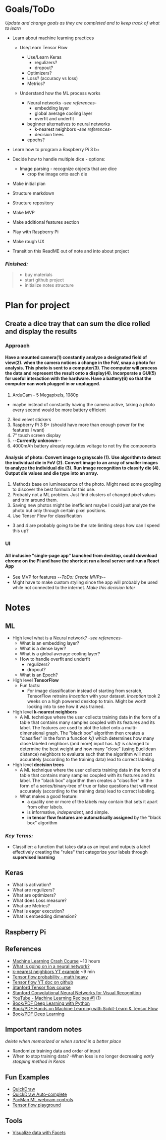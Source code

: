 # **Goals/ToDo**
*Update and change goals as they are completed and to keep track of what to learn*

* Learn about machine learning practices
  * Use/Learn Tensor Flow
    * Use/Learn Keras
      * regulizers?
      * dropout?
    * Optimizers?
    * Loss? (accuracy vs loss)
    * Metrics?


  * Understand how the ML process works
    * Neural networks -*see references*-
      * embedding layer
      * global average cooling layer
      * overfit and underfit
    * beginner alternatives to neural networks
      * k-nearest neighbors -*see references*-
      * decision trees
    * epochs?

* Learn how to program a Raspberry Pi 3 b+

* Decide how to handle multiple dice - options:
  * Image parsing - recognize objects that are dice
    * crop the image onto each die


* Make initial plan
* Structure markdown
* Structure repository
* Make MVP
* Make additional features section
* Play with Raspberry Pi
* Make rough UX
* Transition this ReadME out of note and into about project



### *Finished:*
> * buy materials
> * start github project
> * initialize notes structure

# Plan for project
## Create a dice tray that can sum the dice rolled and display the results
### Approach
#### Have a mounted camera(1) constantly analyze a designated field of view(2). when the camera notices a change in the FoV, snap a photo for analysis. This photo is sent to a computer(3). The computer will process the data and represent the result onto a display(4). Incorporate a GUI(5) for useful interaction with the hardware. Have a battery(6) so that the computer can work plugged in or unplugged.
1. ArduCam - 5 Megapixels, 1080p
  * maybe instead of constantly having the camera active, taking a photo every second would be more battery efficient
2. Red velvet stickers
3. Raspberry Pi 3 B+ (should have more than enough power for the features I want)
4. 7" touch screen display
5. --**Currently unknown**--
6. 4000mAh battery already regulates voltage to not fry the components


#### Analysis of photo: Convert image to grayscale (1). Use algorithm to detect the individual die in FoV (2). Convert image to an array of smaller images to analyze the individual die (3). Run image recognition to classify die (4). Output die values and die type into an array.
1. Methods base on luminescence of the photo. Might need some googling to discover the best formula for this use.
2. Probably not a ML problem. Just find clusters of changed pixel values and trim around them.
3. Saving new photos might be inefficient maybe I could just analyze the photo but only through certain pixel positions.
4. Use Tensor Flow for classification
  * 3 and 4 are probably going to be the rate limiting steps how can I speed this up?

### UI
#### All inclusive "single-page app" launched from desktop, could download chrome on the Pi and have the shortcut run a local server and run a React App
  * See MVP for features --*ToDo: Create MVPs*--
  * Might have to make custom styling since the app will probably be used while not connected to the internet. *Make this decision later*

# Notes

## **ML**
* High level what is a Neural network? -*see references*-
  * What is an embedding layer?
  * What is a dense layer?
  * What is a global average cooling layer?
  * How to handle overfit and underfit
    * regulizers?
    * dropout?
  * What is an Epoch?
* High level **TensorFlow**
  * Fun facts:
    * For image classification instead of starting from scratch, TensorFlow retrains *Inception* with your dataset. *Inception* took 2 weeks on a high powered desktop to train. Might be worth looking into to see how it was trained.
* High level **k-nearest neighbors**
    * A ML technique where the user collects training data in the form of a table that contains many samples coupled with its features and its label. The features are used to plot the label onto a multi-dimensional graph. The "black box" algorithm then creates a "classifier" in the form a function *k()* which determines how many close labeled neighbors (and more) input has. *k()* is changed to determine the best weight and how many "close" (using Euclidean distance) neighbors to evaluate such that the algorithm will most accurately (according to the training data) lead to correct labeling.
* High level **decision trees**
  * A ML technique where the user collects training data in the form of a table that contains many samples coupled with its features and its label. The "black box" algorithm then creates a "classifier" in the form of a series/binary-tree of true or false questions that will most accurately (according to the training data) lead to correct labeling.
  * What makes a good feature:
    * a quality one or more of the labels may contain that sets it apart from other labels.
    * is informative, *independent*, and simple.
    * **in tensor flow features are automatically assigned** by the "black box" algorithm

### *Key Terms:*
* Classifier: a function that takes data as an input and outputs a label effectively creating the "rules" that categorize your labels through **supervised learning**

## **Keras**
* What is activation?
* What are regulizers?
* What are optimizers?
* What does Loss measure?
* What are Metrics?
* What is eager execution?
* What is embedding dimension?

## **Raspberry Pi**



## **References**
* [Machine Learning Crash Course](https://developers.google.com/machine-learning/crash-course) ~10 hours
* [What is going on in a neural network?](www.distill.pub)
* [k-nearest neighbors YT example](https://www.youtube.com/watch?v=AoeEHqVSNOw) ~9 min
* [Tensor flow probability - math heavy](https://www.tensorflow.org/probability)
* [Tensor flow YT doc on github](https://github.com/tensorflow/docs/blob/master/site/en/tutorials/keras/basic_classification.ipynb)
* [Stanford Tensor flow course](http://web.stanford.edu/class/cs20si/)
* [Stanford Convolutional Neural Networks for Visual Recognition](http://cs231n.stanford.edu/syllabus.html)
* [YouTube - Machine Learning Recipes #1](https://www.youtube.com/watch?v=cKxRvEZd3Mw) (1)
* [Book/PDF Deep Learning with Python](http://faculty.neu.edu.cn/yury/AAI/Textbook/Deep%20Learning%20with%20Python.pdf)
* [Book/PDF Hands on Machine Learning with Scikit-Learn & Tensor Flow](http://index-of.es/Varios-2/Hands%20on%20Machine%20Learning%20with%20Scikit%20Learn%20and%20Tensorflow.pdf)
* [Book/PDF Deep Learning](https://www.deeplearningbook.org/front_matter.pdf)

## **Important random notes**
*delete when memorized or when sorted in a better place*
* Randomize training data and order of input
* When to stop training data? -When loss is no longer decreasing *early stopping method in Keras*

## Fun Examples
* [QuickDraw](https://quickdraw.withgoogle.com/)
* [QuickDraw Auto-complete](https://magenta.tensorflow.org/assets/sketch_rnn_demo/index.html)
* [PacMan ML webcam controls](https://storage.googleapis.com/tfjs-examples/webcam-transfer-learning/dist/index.html)
* [Tensor flow playground](playground.tensorflow.org)

## Tools
* [Visualize data with Facets](https://github.com/PAIR-code/facets)
